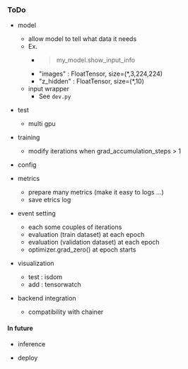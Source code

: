 ### ToDo

* model
	+ allow model to tell what data it needs
	+ Ex.
		- > my_model.show_input_info
		- "images" : FloatTensor, size=(*,3,224,224)
		- "z_hidden" : FloatTensor, size=(*,10)
	+ input wrapper
		- See `dev.py`

* test
	+ multi gpu

* training
	+ modify iterations when grad_accumulation_steps > 1

* config

* metrics
	+ prepare many metrics (make it easy to logs ...)
	+ save etrics log

* event setting
	+ each some couples of iterations
	+ evaluation (train dataset) at each epoch
	+ evaluation (validation dataset) at each epoch
	+ optimizer.grad_zero() at epoch starts

* visualization
	+ test : isdom
	+ add : tensorwatch

* backend integration
	+ compatibility with chainer

#### In future

* inference

* deploy

